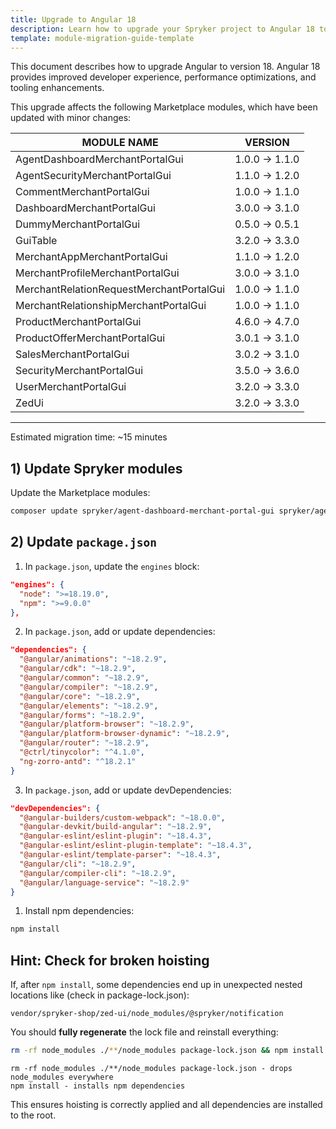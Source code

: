 ```yaml
---
title: Upgrade to Angular 18
description: Learn how to upgrade your Spryker project to Angular 18 to benefit from latest improvements and security updates.
template: module-migration-guide-template
---
```


This document describes how to upgrade Angular to version 18. Angular 18 provides improved developer experience, performance optimizations, and tooling enhancements.

This upgrade affects the following Marketplace modules, which have been updated with minor changes:

| MODULE NAME                                 | VERSION       |
| ------------------------------------------- | ------------- |
| AgentDashboardMerchantPortalGui             | 1.0.0 → 1.1.0 |
| AgentSecurityMerchantPortalGui              | 1.1.0 → 1.2.0 |
| CommentMerchantPortalGui                    | 1.0.0 → 1.1.0 |
| DashboardMerchantPortalGui                  | 3.0.0 → 3.1.0 |
| DummyMerchantPortalGui                      | 0.5.0 → 0.5.1 |
| GuiTable                                    | 3.2.0 → 3.3.0 |
| MerchantAppMerchantPortalGui                | 1.1.0 → 1.2.0 |
| MerchantProfileMerchantPortalGui            | 3.0.0 → 3.1.0 |
| MerchantRelationRequestMerchantPortalGui    | 1.0.0 → 1.1.0 |
| MerchantRelationshipMerchantPortalGui       | 1.0.0 → 1.1.0 |
| ProductMerchantPortalGui                    | 4.6.0 → 4.7.0 |
| ProductOfferMerchantPortalGui               | 3.0.1 → 3.1.0 |
| SalesMerchantPortalGui                      | 3.0.2 → 3.1.0 |
| SecurityMerchantPortalGui                   | 3.5.0 → 3.6.0 |
| UserMerchantPortalGui                       | 3.2.0 → 3.3.0 |
| ZedUi                                       | 3.2.0 → 3.3.0 |

---

Estimated migration time: ~15 minutes

## 1) Update Spryker modules

Update the Marketplace modules:

```bash
composer update spryker/agent-dashboard-merchant-portal-gui spryker/agent-security-merchant-portal-gui spryker/comment-merchant-portal-gui spryker/dashboard-merchant-portal-gui spryker/dummy-merchant-portal-gui spryker/gui-table spryker/merchant-app-merchant-portal-gui spryker/merchant-profile-merchant-portal-gui spryker/merchant-relation-request-merchant-portal-gui spryker/merchant-relationship-merchant-portal-gui spryker/product-merchant-portal-gui spryker/product-offer-merchant-portal-gui spryker/sales-merchant-portal-gui spryker/security-merchant-portal-gui spryker/user-merchant-portal-gui spryker/zed-ui
```

## 2) Update `package.json`

1. In `package.json`, update the `engines` block:

```json
"engines": {
  "node": ">=18.19.0",
  "npm": ">=9.0.0"
},
```

2. In `package.json`, add or update dependencies:

```json
"dependencies": {
  "@angular/animations": "~18.2.9",
  "@angular/cdk": "~18.2.9",
  "@angular/common": "~18.2.9",
  "@angular/compiler": "~18.2.9",
  "@angular/core": "~18.2.9",
  "@angular/elements": "~18.2.9",
  "@angular/forms": "~18.2.9",
  "@angular/platform-browser": "~18.2.9",
  "@angular/platform-browser-dynamic": "~18.2.9",
  "@angular/router": "~18.2.9",
  "@ctrl/tinycolor": "^4.1.0",
  "ng-zorro-antd": "^18.2.1"
}
```

3. In `package.json`, add or update devDependencies:

```json
"devDependencies": {
  "@angular-builders/custom-webpack": "~18.0.0",
  "@angular-devkit/build-angular": "~18.2.9",
  "@angular-eslint/eslint-plugin": "~18.4.3",
  "@angular-eslint/eslint-plugin-template": "~18.4.3",
  "@angular-eslint/template-parser": "~18.4.3",
  "@angular/cli": "~18.2.9",
  "@angular/compiler-cli": "~18.2.9",
  "@angular/language-service": "~18.2.9"
}
```

1. Install npm dependencies:

```bash
npm install
```


## Hint: Check for broken hoisting

If, after `npm install`, some dependencies end up in unexpected nested locations like (check in package-lock.json):

```
vendor/spryker-shop/zed-ui/node_modules/@spryker/notification
```

You should **fully regenerate** the lock file and reinstall everything:

```bash
rm -rf node_modules ./**/node_modules package-lock.json && npm install
```

```
rm -rf node_modules ./**/node_modules package-lock.json - drops node_modules everywhere
npm install - installs npm dependencies
```

This ensures hoisting is correctly applied and all dependencies are installed to the root.
